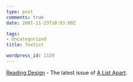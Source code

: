 ```yaml
---
type: post
comments: true
date: 2001-11-23T10:03:00Z

tags:
- Uncategorized
title: Textist

wordpress_id: 1129
---
```


[Reading Design](http://www.alistapart.com/stories/readingdesign/) - The latest issue of [A List Apart](http://www.alistapart.com).

